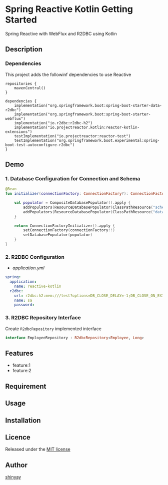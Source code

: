 # Spring Reactive Kotlin Getting Started

Spring Reactive with WebFlux and R2DBC using Kotlin

## Description
### Dependencies
This project adds the followinf dependencies to use Reactive

```
repositories {
	mavenCentral()
}

dependencies {
	implementation("org.springframework.boot:spring-boot-starter-data-r2dbc")
	implementation("org.springframework.boot:spring-boot-starter-webflux")
	implementation("io.r2dbc:r2dbc-h2")
	implementation("io.projectreactor.kotlin:reactor-kotlin-extensions")
	testImplementation("io.projectreactor:reactor-test")
	testImplementation("org.springframework.boot.experimental:spring-boot-test-autoconfigure-r2dbc")
}
```

## Demo
### 1. Database Configuration for Connection and Schema

```kotlin
@Bean
fun initializer(connectionFactory: ConnectionFactory?): ConnectionFactoryInitializer? {

	val populator = CompositeDatabasePopulator().apply {
		addPopulators(ResourceDatabasePopulator(ClassPathResource("schema.sql")))
		addPopulators(ResourceDatabasePopulator(ClassPathResource("data.sql")))
	}

	return ConnectionFactoryInitializer().apply {
		setConnectionFactory(connectionFactory!!)
		setDatabasePopulator(populator)
	}
}
```

### 2. R2DBC Configuration

- *application.yml*

```yaml
spring:
  application:
    name: reactive-kotlin
  r2dbc:
    url: r2dbc:h2:mem:///test?options=DB_CLOSE_DELAY=-1;DB_CLOSE_ON_EXIT=FALSE
    name: sa
    password:
```

### 3. R2DBC Repository Interface

Create `R2dbcRepository` implemented interface

```kotlin
interface EmployeeRepository : R2dbcRepository<Employee, Long>
```

## Features

- feature:1
- feature:2

## Requirement

## Usage

## Installation

## Licence

Released under the [MIT license](https://gist.githubusercontent.com/shinyay/56e54ee4c0e22db8211e05e70a63247e/raw/34c6fdd50d54aa8e23560c296424aeb61599aa71/LICENSE)

## Author

[shinyay](https://github.com/shinyay)
